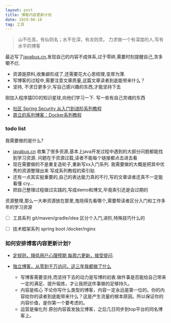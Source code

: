 ```yaml
---
layout: post
title: 博客内容更新计划
date: 2019-06-10
tag: 工具
---
```

> 山不在高，有仙则名；水不在深，有龙则灵。 
力求做一个有深度的人,写有水平的博客

最近写了[javabus.cn](http://javabus.cn),发现自己的内容不成体系,过于零碎,需要时刻提醒自己,贪多嚼不烂. 
- 资源是原料,收集癖形成了,还需要花大心思梳理,变厚为薄.
- 写博客的过程中,需要注意文章质量,这篇文章读者到底能带来什么？
- 坚持, 不求日更多少,写自己感兴趣的东西,才能坚持下去

刚加入程序猿DD的知识星球,向他们学习一下. 写一些有自己灵魂的东西
- [社区 Spring Security 从入门到进阶系列教程](http://www.spring4all.com/article/428)
- [周立的系列博客：Docker系列教程](http://itmuch.com/docker/00-docker-lession-index/)

### todo list
我需要做的是什么?
* [javabus.cn](http://javabus.cn) 收集了很多资源,基本上java开发过程中遇到的大部分问题都能找到学习资源. 问题在于资源过载,读者不能每个链接都点击进去看
* 现在需要做的不是重复造轮子,重新写xx入门系列. 我需要做的大概是把其中优秀的资源整理出来 写成系列教程的索引贴
* 还有一点其实挺重要的,自己的表达能力真的不行,写的文章读者还真不一定能看懂 cry...
* 把自己整理过程做过实践的,写成demo和博文,毕竟索引还是会过期的

资源整理,那么一大串资源放在那里,鬼晓得先看哪个,需要帮读者区分入门和工作多年的学习资源
- [ ] 工具系列 git/maven/gradle/idea 区分个入门,进阶,特殊技巧什么的
- [ ] 技术框架系列 spring boot /docker/nginx  



### 如何安排博客内容更新计划?
- [定规则，降低用户心理预期 每周六更新，接受提问](https://mp.weixin.qq.com/s/6B12WpAqMGXllFqLqKyn-Q).

- [独立博客，从零到千万访问，这三年我都做了什么](https://articles.zsxq.com/id_xe0fkir99k36.html)
  * 写博客需要坚持,而坚持下去的动力是写博的初衷.做件事是否能给自己带来一定的满足、提升锻炼，才让我把这件事做的足够持久。
  * 内容是核心 不论你写什么类型的博客，内容一定永远是第一位的。你的内容给你的读者到底能带来什么？这是产生流量的根本原因。所以保证你的内容价值，是你第一个要考虑的。
  * 运营是催化剂  原创内容首发独立博客，之后几日同步到top平台的同名博客上。
